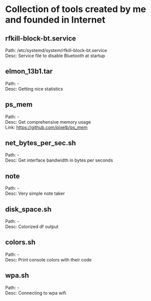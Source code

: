 # Collection of tools created by me and founded in Internet
## rfkill-block-bt.service
Path:	/etc/systemd/system/rfkill-block-bt.service  
Desc:	Service file to disable Bluetooth at startup

## elmon_13b1.tar
Path:	-  
Desc:	Getting nice statistics

## ps_mem
Path:	-  
Desc:	Get comprehensive memory usage  
Link:	https://github.com/pixelb/ps_mem

## net_bytes_per_sec.sh
Path:	-  
Desc:	Get interface bandwidth in bytes per seconds

## note
Path:	-  
Desc:	Very simple note taker

## disk_space.sh
Path:	-  
Desc:	Colorized df output

## colors.sh
Path:	-  
Desc:	Print console colors with their code

## wpa.sh
Path:	-  
Desc:	Connecting to wpa wifi
